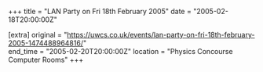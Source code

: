 +++
title = "LAN Party on Fri 18th February 2005"
date = "2005-02-18T20:00:00Z"

[extra]
original = "https://uwcs.co.uk/events/lan-party-on-fri-18th-february-2005-1474488964816/"    
end_time = "2005-02-20T20:00:00Z"
location = "Physics Concourse Computer Rooms"
+++



